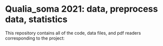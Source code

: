# Qualia_soma 2021: data, preprocess data, statistics

This repository contains all of the code, data files, and pdf readers corresponding to the project:



